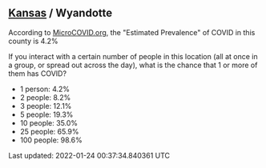
## [Kansas](/united-states/kansas) / Wyandotte

According to [MicroCOVID.org](http://microcovid.org),
the "Estimated Prevalence" of COVID in this county is 4.2%

If you interact with a certain number of people in this location
(all at once in a group, or spread out across the day), what is the chance that
1 or more of them has COVID?

- 1 person: 4.2%
- 2 people: 8.2%
- 3 people: 12.1%
- 5 people: 19.3%
- 10 people: 35.0%
- 25 people: 65.9%
- 100 people: 98.6%

Last updated: 2022-01-24 00:37:34.840361 UTC
